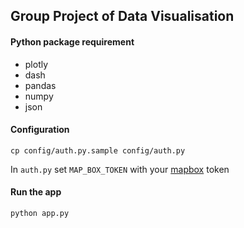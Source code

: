 ## Group Project of Data Visualisation
#### Python package requirement
- plotly
- dash
- pandas
- numpy
- json

#### Configuration
```
cp config/auth.py.sample config/auth.py
```
In ```auth.py``` set ```MAP_BOX_TOKEN``` with your [mapbox](https://www.mapbox.com) token

#### Run the app
```
python app.py
```
